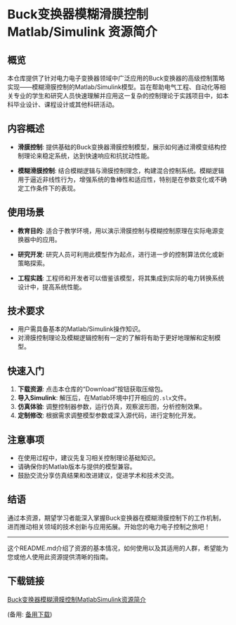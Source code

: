 # Buck变换器模糊滑膜控制Matlab/Simulink 资源简介

## 概览
本仓库提供了针对电力电子变换器领域中广泛应用的Buck变换器的高级控制策略实现——模糊滑膜控制的Matlab/Simulink模型。旨在帮助电气工程、自动化等相关专业的学生和研究人员快速理解并应用这一复杂的控制理论于实践项目中，如本科毕业设计、课程设计或其他科研活动。

## 内容概述

- **滑膜控制**: 提供基础的Buck变换器滑膜控制模型，展示如何通过滑模变结构控制理论来稳定系统，达到快速响应和抗扰动性能。

- **模糊滑膜控制**: 结合模糊逻辑与滑膜控制理念，构建混合控制系统。模糊逻辑用于逼近非线性行为，增强系统的鲁棒性和适应性，特别是在参数变化或不确定工作条件下的表现。

## 使用场景
- **教育目的**: 适合于教学环境，用以演示滑膜控制与模糊控制原理在实际电源变换器中的应用。
  
- **研究开发**: 研究人员可利用此模型作为起点，进行进一步的控制算法优化或新策略探索。
  
- **工程实践**: 工程师和开发者可以借鉴该模型，将其集成到实际的电力转换系统设计中，提高系统性能。

## 技术要求
- 用户需具备基本的Matlab/Simulink操作知识。
- 对滑膜控制理论及模糊逻辑控制有一定的了解将有助于更好地理解和定制模型。

## 快速入门
1. **下载资源**: 点击本仓库的“Download”按钮获取压缩包。
2. **导入Simulink**: 解压后，在Matlab环境中打开相应的`.slx`文件。
3. **仿真体验**: 调整控制器参数，运行仿真，观察波形图，分析控制效果。
4. **定制修改**: 根据需求调整模型参数或深入源代码，进行定制化开发。

## 注意事项
- 在使用过程中，建议先复习相关控制理论基础知识。
- 请确保你的Matlab版本与提供的模型兼容。
- 鼓励交流分享仿真结果和改进建议，促进学术和技术交流。

## 结语
通过本资源，期望学习者能深入掌握Buck变换器在模糊滑膜控制下的工作机制，进而推动相关领域的技术创新与应用拓展。开始您的电力电子控制之旅吧！

---

这个README.md介绍了资源的基本情况，如何使用以及其适用的人群，希望能为您或他人使用此资源提供清晰的指南。

## 下载链接
[Buck变换器模糊滑膜控制MatlabSimulink资源简介](https://pan.quark.cn/s/62caf9cc516c) 

(备用: [备用下载](https://pan.baidu.com/s/1tLNvQ6LQleN0kjy_Qih6mg?pwd=1234))
